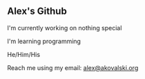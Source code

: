 ## Alex's Github

I'm currently working on nothing special

I'm learning programming

He/Him/His

Reach me using my email: alex@akovalski.org
